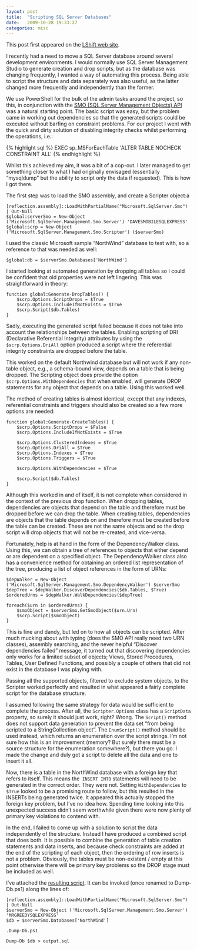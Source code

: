 ```yaml
---
layout: post
title:  "Scripting SQL Server Databases"
date:   2009-10-28 19:33:27
categories: misc
---
```


This post first appeared on the [LShift web site](http://www.lshift.net/blog/2009/10/28/scripting-sql-server-databases/).

I recently had a need to move a SQL Server database around several development environments. I would normally use SQL Server Management Studio to generate creation and drop scripts, but as the database was changing frequently, I wanted a way of automating this process. Being able to script the structure and data separately was also useful, as the latter changed more frequently and independently than the former.

We use PowerShell for the bulk of the admin tasks around the project, so this, in conjunction with the [SMO (SQL Server Management Objects) API](http://msdn.microsoft.com/en-us/library/ms162169.aspx) was a natural starting point. The basic script was easy, but the problem came in working out dependencies so that the generated scripts could be executed without barfing on constraint problems. For our project I went with the quick and dirty solution of disabling integrity checks whilst performing the operations, i.e.:

{% highlight sql %}
EXEC sp_MSForEachTable 'ALTER TABLE NOCHECK CONSTRAINT ALL'
{% endhighlight %}

Whilst this achieved my aim, it was a bit of a cop-out. I later managed to get something closer to what I had originally envisaged (essentially “mysqldump” but the ability to script only the data if requested). This is how I got there.

The first step was to load the SMO assembly, and create a Scripter object:a

    [reflection.assembly]::LoadWithPartialName("Microsoft.SqlServer.Smo") | Out-Null
    $global:serverSmo = New-Object ('Microsoft.SqlServer.Management.Smo.Server') 'DAVESMOBILESQLEXPRESS'
    $global:scrp = New-Object ('Microsoft.SqlServer.Management.Smo.Scripter') ($serverSmo)

I used the classic Microsoft sample “NorthWind” database to test with, so a reference to that was needed as well:

    $global:db = $serverSmo.Databases['NorthWind']

I started looking at automated generation by dropping all tables so I could be confident that old properties were not left lingering. This was straightforward in theory:

    function global:Generate-DropTables() {
        $scrp.Options.ScriptDrops = $True
        $scrp.Options.IncludeIfNotExists = $True    
        $scrp.Script($db.Tables)
    }

Sadly, executing the generated script failed because it does not take into account the relationships between the tables. Enabling scripting of DRI (Declarative Referential Integrity) attributes by using the `$scrp.Options.DriAll` option produced a script where the referential integrity constraints are dropped before the table.

This worked on the default Northwind database but will not work if any non-table object, e.g., a schema-bound view, depends on a table that is being dropped. The Scripting object does provide the option `$scrp.Options.WithDependencies` that when enabled, will generate DROP statements for any object that depends on a table. Using this worked well.

The method of creating tables is almost identical, except that any indexes, referential constraints and triggers should also be created so a few more options are needed:

    function global:Generate-CreateTables() {
        $scrp.Options.ScriptDrops = $False
        $scrp.Options.IncludeIfNotExists = $True
        
        $scrp.Options.ClusteredIndexes = $True
        $scrp.Options.DriAll = $True
        $scrp.Options.Indexes = $True
        $scrp.Options.Triggers = $True
    
        $scrp.Options.WithDependencies = $True
    
        $scrp.Script($db.Tables)
    }

Although this worked in and of itself, it is not complete when considered in the context of the previous drop function. When dropping tables, dependencies are objects that depend on the table and therefore must be dropped before we can drop the table. When creating tables, dependencies are objects that the table depends on and therefore must be created before the table can be created. These are not the same objects and so the drop script will drop objects that will not be re-created, and vice-versa.

Fortunately, help is at hand in the form of the DependencyWalker class. Using this, we can obtain a tree of references to objects that either depend or are dependent on a specified object. The DependencyWalker class also has a convenience method for obtaining an ordered list representation of the tree, producing a list of object references in the form of URNs:

    $depWalker = New-Object ('Microsoft.SqlServer.Management.Smo.DependencyWalker') $serverSmo
    $depTree = $depWalker.DiscoverDependencies($db.Tables, $True)
    $orderedUrns = $depWalker.WalkDependencies($depTree)
    
    foreach($urn in $orderedUrns) {
        $smoObject = $serverSmo.GetSmoObject($urn.Urn)
        $scrp.Script($smoObject)
    }

This is fine and dandy, but led on to how all objects can be scripted. After much mucking about with typing (does the SMO API really need *two* URN classes), assembly searching, and the never helpful “Discover dependencies failed” message, it turned out that discovering dependencies only works for a limited subset of objects; Views, Stored Procedures, Tables, User Defined Functions, and possibly a couple of others that did not exist in the database I was playing with.

Passing all the supported objects, filtered to exclude system objects, to the Scripter worked perfectly and resulted in what appeared a fairly complete script for the database structure.

I assumed following the same strategy for data would be sufficient to complete the process. After all, the `Scripter.Options` class has a `ScriptData` property, so surely it should just work, right? Wrong. The `Script()` method does not support data generation to prevent the data set “from being scripted to a StringCollection object”. The `EnumScript()` method should be used instead, which returns an enumeration over the script strings. I’m not sure how this is an improvement (memory? But surely there must be a source structure for the enumeration somewhere?), but there you go. I made the change and duly got a script to delete all the data and one to insert it all.

Now, there is a table in the NorthWind database with a foreign key that refers to itself. This means the` INSERT INTO` statements will need to be generated in the correct order. They were not. Setting `WithDependencies` to `$True` looked to be a promising route to follow, but this resulted in the INSERTs being generated twice. It appeared this actually stopped the foreign key problem, but I’ve no idea how. Spending time looking into this unexpected success didn’t seem worthwhile given there were now plenty of primary key violations to contend with.

In the end, I failed to come up with a solution to script the data independently of the structure. Instead I have produced a combined script that does both. It is possible to combine the generation of table creation statements and data inserts, and because check constraints are added at the end of the scripting of each object, then the ordering of row inserts is not a problem. Obviously, the tables must be non-existent / empty at this point otherwise there will be primary key problems so the DROP stage must be included as well.

I’ve attached the [resulting script](/assets/scripting-sql-server-db/dump-db.txt). It can be invoked (once renamed to Dump-Db.ps1) along the lines of:

    [reflection.assembly]::LoadWithPartialName("Microsoft.SqlServer.Smo") | Out-Null
    $serverSmo = New-Object ('Microsoft.SqlServer.Management.Smo.Server') 'MRGREEDYSQLEXPRESS'
    $db = $serverSmo.Databases['NorthWind']
    
    .Dump-Db.ps1
    
    Dump-Db $db > output.sql

